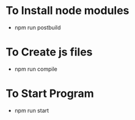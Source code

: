 # To Install node modules

- npm run postbuild

# To Create js files

- npm run compile

# To Start Program

- npm run start
